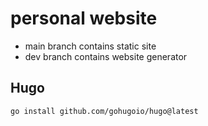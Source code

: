 # personal website

* main branch contains static site
* dev branch contains website generator

## Hugo

```
go install github.com/gohugoio/hugo@latest
```
